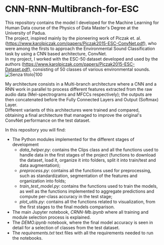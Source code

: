 # CNN-RNN-Multibranch-for-ESC

This repository contains the model I developed for the Machine Learning for Human Data course of the Physics of Data Master's Degree at the University of Padua.    
The project, inspired mainly by the pioneering work of Piczak et. al. (https://www.karolpiczak.com/papers/Piczak2015-ESC-ConvNet.pdf), who were among the firsts to approach the Environmental Sound Classification task by using a CNN based architecture, ConvNet.    
In my project, I worked with the ESC-50 dataset developed and used by the authors (https://www.karolpiczak.com/papers/Piczak2015-ESC-Dataset.pdf), consisting of 50 classes of various environmental sounds.    
![Senza titolo|100](https://github.com/user-attachments/assets/c281f008-b540-4cd9-86eb-00e0a865dd03)

My architecture consists in a Multi-branch architecture where a CNN and a RNN work in parallel to process different features extracted from the raw audio data (Mel-spectrograms and MFCCs respectively); the outputs are then concatenated before the Fully Connected Layers and Output (Softmax) Layer.    
Different variants of this architectures were trained and compared, obtaining a final architecture that managed to improve the original's ConvNet performance on the test dataset.

In this repository you will find:
- The Python modules implemented for the different stages of development
  - *data_helper.py*: contains the Clips class and all the functions used to handle data in the first stages of the project (functions to download the dataset, load it, organize it into folders, split it into train/test and data augmentation);
  - *preprocess.py*: contains all the functions used for preprocessing, such as standardization, segmentation of the features and organization into folds;
  - *train_test_model.py*: contains the functions used to train the models, as well as the functions implemented to aggregate predictions and compute per-class accuracy in the test stage;
  - *plot_utils.py*: contains all the functions related to visualization, from the first stages to the final models comparison.
- The main Jupyter notebook, *CRNN-Mb.ipynb* where all training and module selection process is explained.
- The *DEMO.ipynb* notebook, where the final model accuracy is seen in detail for a selection of classes from the test dataset.
- The *requirements.txt* text files with all the requirements needed to run the notebooks.
